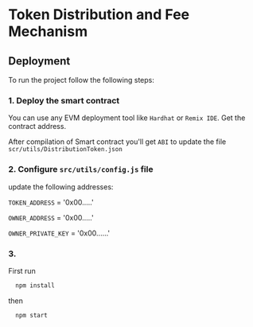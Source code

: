 
# Token Distribution and Fee Mechanism

## Deployment

To run the project follow the following steps:

### 1. Deploy the smart contract
You can use any EVM deployment tool like `Hardhat` or `Remix IDE`. Get the contract address.

After compilation of Smart contract you'll get `ABI` to update the file `scr/utils/DistributionToken.json`  

### 2. Configure `src/utils/config.js` file
update the following addresses:

`TOKEN_ADDRESS` = '0x00.....'

`OWNER_ADDRESS` = '0x00.....'

`OWNER_PRIVATE_KEY` = '0x00......'

### 3. 
First run
```bash
  npm install
```
then
```bash
  npm start
```

